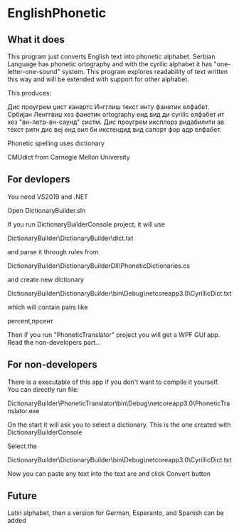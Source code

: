 ﻿# EnglishPhonetic
## What it does
This program just converts English text into phonetic alphabet. Serbian Language has phonetic ortography and with the cyrilic alphabet it has "one-letter-one-sound" system. This program explores readability of text written this way and will be extended with support for other alphabet. 

This produces:

Дис проугрем џист канвртс Ингглиш текст инту фанетик елфабет. Србијан Ленггвиџ хез фанетик ortography енд вид ди cyrilic елфабет ит хез "вн-летр-вн-саунд" систм. Дис проугрем иксплорз ридабилити ав текст ритн дис веј енд вил би икстендид вид сапорт фор адр елфабет. 

Phonetic spelling  uses dictionary

CMUdict from Carnegie Mellon University

## For devlopers
You need VS2019 and .NET 

Open DictionaryBuilder.sln

If you run DictionaryBuilderConsole  project, it will use

DictionaryBuilder\DictionaryBuilder\dict.txt

and parse it through rules from

DictionaryBuilder\DictionaryBuilderDll\PhoneticDictionaries.cs

and create new dictionary

DictionaryBuilder\DictionaryBuilder\bin\Debug\netcoreapp3.0\CyrillicDict.txt

which will contain pairs like

percent,прсент

Then if you run "PhoneticTranslator" project you will get a WPF GUI app. Read the non-developers part...

## For non-developers
There is a executable of this app if you don't want to compile it yourself. You can directly run file:

DictionaryBuilder\PhoneticTranslator\bin\Debug\netcoreapp3.0\PhoneticTranslator.exe

On the start it will ask you to select a dictionary. This is the one created with DictionaryBuilderConsole

Select the 

DictionaryBuilder\DictionaryBuilder\bin\Debug\netcoreapp3.0\CyrillicDict.txt

Now you can paste any text into the text are and click Convert button

## Future
Latin alphabet, then a version for German, Esperanto, and Spanish can be added 





